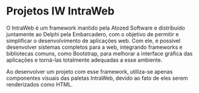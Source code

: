 # Projetos IW IntraWeb


O IntraWeb é um framework mantido pela Atozed Software e distribuído juntamente ao Delphi pela Embarcadero, com o objetivo de permitir e simplificar o desenvolvimento de aplicações web. Com ele, é possível desenvolver sistemas completos para a web, integrando frameworks e bibliotecas comuns, como Bootstrap, para melhorar a interface gráfica das aplicações e torná-las totalmente adequadas a esse ambiente.

Ao desenvolver um projeto com esse framework, utiliza-se apenas componentes visuais das paletas IntraWeb, devido ao fato de eles serem renderizados como HTML.
